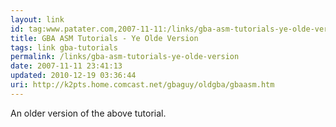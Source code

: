 ```yaml
---
layout: link
id: tag:www.patater.com,2007-11-11:/links/gba-asm-tutorials-ye-olde-version
title: GBA ASM Tutorials - Ye Olde Version
tags: link gba-tutorials
permalink: /links/gba-asm-tutorials-ye-olde-version
date: 2007-11-11 23:41:13
updated: 2010-12-19 03:36:44
uri: http://k2pts.home.comcast.net/gbaguy/oldgba/gbaasm.htm
---
```

An older version of the above tutorial.
